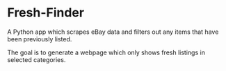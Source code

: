 # Fresh-Finder
A Python app which scrapes eBay data and filters out any items that have been previously listed. 

The goal is to generate a webpage which only shows fresh listings in selected categories.
